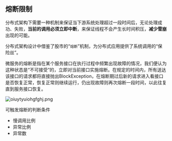 ## 熔断限制
分布式架构下需要一种机制来保证当下游系统处理超过一段时间后，无论处理成功、失败，**当前的调用必须立即中断**，来保证线程不会产生长时间积压，**减少雪崩**出现的可能。分布式架构设计中借鉴了股市的“`熔断`”机制，为分布式应用提供了系统调用的“保险丝”。

微服务的熔断是指在某个服务接口在执行过程中频繁出现故障的情况，我们便认为这种状态是“不可接受”的，立即对当前接口实施熔断。在规定的时间内，所有送达该接口的请求都将直接抛出BlockException，在熔断期过后新的请求进入看接口是否恢复正常，恢复正常则继续运行，仍出现故障则再次熔断一段时间，以此往复直到服务接口恢复。

![oiuytyuiohgfghj.png](https://pic.imgdb.cn/item/61e693f42ab3f51d9121aaa3.png)

可触发熔断的判断条件
* 慢调用比例
* 异常比例
* 异常数